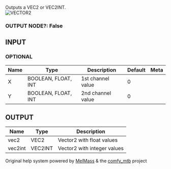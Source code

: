   
Outputs a VEC2 or VEC2INT.  
![VECTOR2](https://raw.githubusercontent.com/Amorano/Jovimetrix-examples/master/node/VECTOR2/VECTOR2.png)
### OUTPUT NODE?: False
INPUT
-----
### OPTIONAL
| Name | Type | Description | Default | Meta |
| --- | --- | --- | --- | --- |
| X | BOOLEAN, FLOAT, INT | 1st channel value | 0 |  |
| Y | BOOLEAN, FLOAT, INT | 2nd channel value | 0 |  |
OUTPUT
------
| Name | Type | Description |
| --- | --- | --- |
| vec2 | VEC2 | Vector2 with float values |
| vec2int | VEC2INT | Vector2 with integer values |
Original help system powered by [MelMass](https://github.com/melMass) & the [comfy\_mtb](https://github.com/melMass/comfy_mtb) project